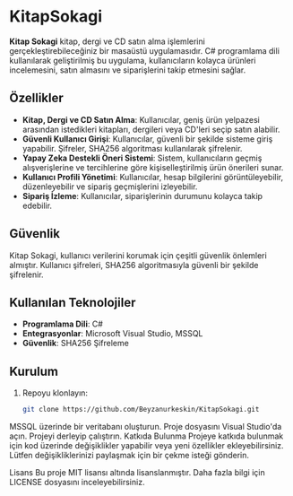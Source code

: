 # KitapSokagi

**Kitap Sokagi** kitap, dergi ve CD satın alma işlemlerini gerçekleştirebileceğiniz bir masaüstü uygulamasıdır. C# programlama dili kullanılarak geliştirilmiş bu uygulama, kullanıcıların kolayca ürünleri incelemesini, satın almasını ve siparişlerini takip etmesini sağlar.

## Özellikler

- **Kitap, Dergi ve CD Satın Alma**: Kullanıcılar, geniş ürün yelpazesi arasından istedikleri kitapları, dergileri veya CD'leri seçip satın alabilir.
- **Güvenli Kullanıcı Girişi**: Kullanıcılar, güvenli bir şekilde sisteme giriş yapabilir. Şifreler, SHA256 algoritması kullanılarak şifrelenir.
- **Yapay Zeka Destekli Öneri Sistemi**: Sistem, kullanıcıların geçmiş alışverişlerine ve tercihlerine göre kişiselleştirilmiş ürün önerileri sunar.
- **Kullanıcı Profili Yönetimi**: Kullanıcılar, hesap bilgilerini görüntüleyebilir, düzenleyebilir ve sipariş geçmişlerini izleyebilir.
- **Sipariş İzleme**: Kullanıcılar, siparişlerinin durumunu kolayca takip edebilir.

## Güvenlik

Kitap Sokagi, kullanıcı verilerini korumak için çeşitli güvenlik önlemleri almıştır. Kullanıcı şifreleri, SHA256 algoritmasıyla güvenli bir şekilde şifrelenir.

## Kullanılan Teknolojiler

- **Programlama Dili**: C#
- **Entegrasyonlar**: Microsoft Visual Studio, MSSQL
- **Güvenlik**: SHA256 Şifreleme

## Kurulum

1. Repoyu klonlayın:
   ```bash
   git clone https://github.com/Beyzanurkeskin/KitapSokagi.git
MSSQL üzerinde bir veritabanı oluşturun.
Proje dosyasını Visual Studio'da açın.
Projeyi derleyip çalıştırın.
Katkıda Bulunma
Projeye katkıda bulunmak için kod üzerinde değişiklikler yapabilir veya yeni özellikler ekleyebilirsiniz. Lütfen değişikliklerinizi paylaşmak için bir çekme isteği gönderin.

Lisans
Bu proje MIT lisansı altında lisanslanmıştır. Daha fazla bilgi için LICENSE dosyasını inceleyebilirsiniz.
